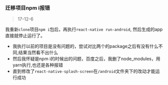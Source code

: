 ### 迁移项目npm i报错 
> 17-12-6 

我重新`clone`项目`npm i`包后，再执行`react-native run-android`,
然后生成的app直接就停止运行了。

*   我执行以前的项目是没有问题的，尝试对比两个的package之后有没有什么不同,结果当然看不出什么
*   然后我怀疑是npm i的时候出的问题，百度之后，我删了node_modules，用yarn执行,也还是各种报错
*   直到修改了`react-native-splash-screen`在`/android`文件夹下的改动才能运行成功